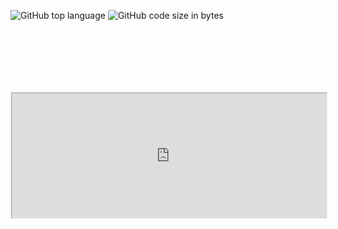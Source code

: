<!-- no index -->
<!-- META this is a vey meta-description META -->

![GitHub top language](https://img.shields.io/github/languages/top/ollielynas/md-website)
![GitHub code size in bytes](https://img.shields.io/github/languages/code-size/ollielynas/md-website)



<iframe src="https://ollielynas.github.io/md-website/" name="myiFrame" scrolling="yes" frameborder="1" marginheight="0px" marginwidth="0px" height="400px" width="200%" style="scale:0.5;padding:0;margin:0;left:-50%;position:relative" allowfullscreen></iframe>
<!-- LAST EDITED 1699414745 LAST EDITED-->